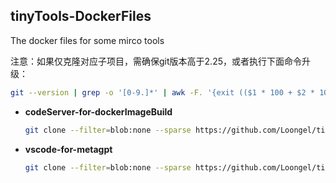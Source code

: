 ## tinyTools-DockerFiles

The docker files for some mirco tools

注意：如果仅克隆对应子项目，需确保git版本高于2.25，或者执行下面命令升级：
```bash
git --version | grep -o '[0-9.]*' | awk -F. '{exit (($1 * 100 + $2 * 10 + $3) >= 225)}' || echo "NO need to updating Git..."
```

 - **codeServer-for-dockerImageBuild**
    ```bash
    git clone --filter=blob:none --sparse https://github.com/Loongel/tinyTools-DockerFiles && cd tinyTools-DockerFiles && git sparse-checkout set codeServer-for-dockerImageBuild/
    ```

 - **vscode-for-metagpt**
    ```bash
    git clone --filter=blob:none --sparse https://github.com/Loongel/tinyTools-DockerFiles && cd tinyTools-DockerFiles && git sparse-checkout set vscode-for-metagpt/
    ```

 
